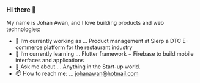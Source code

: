 ### Hi there 👋

My name is Johan Awan, and I love building products and web technologies:

- 🔭 I’m currently working as ... Product management at Slerp a DTC E-commerce platform for the restaurant industry
- 🌱 I’m currently learning ... Flutter framework + Firebase to build mobile interfaces and applications
- 💬 Ask me about ... Anything in the Start-up world.
- 📫 How to reach me: ... johanawan@hotmail.com
